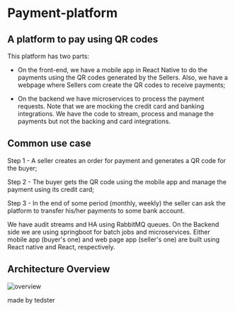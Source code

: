 # Payment-platform
## A platform to pay using QR codes

This platform has two parts:

- On the front-end, we have a mobile app in React Native to do the payments using the QR codes generated by the Sellers. Also, we have a webpage where Sellers com create the QR codes to receive payments;
    
- On the backend we have microservices to process the payment requests. Note that we are mocking the credit card and banking integrations. We have the code to stream, process and manage the payments but not the backing and card integrations.

## Common use case

Step 1 - A seller creates an order for payment and generates a QR code for the buyer;

<Add image here>

Step 2 - The buyer gets the QR code using the mobile app and manage the payment using its credit card;

<Add image here>

Step 3 - In the end of some period (monthly, weekly) the seller can ask the platform to transfer his/her payments to some bank account.

<Add image here>

We have audit streams and HA using RabbitMQ queues. On the Backend side we are using springboot for batch jobs and microservices. Either mobile app (buyer's one) and web page app (seller's one) are built using React native and React, respectively.

## Architecture Overview

![overview](https://raw.githubusercontent.com/joseteodoro/payment-platform/master/docs/solution-architecture.png)

made by tedster